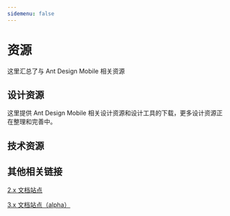 ```yaml
---
sidemenu: false
---
```


# 资源

这里汇总了与 Ant Design Mobile 相关资源

## 设计资源

这里提供 Ant Design Mobile 相关设计资源和设计工具的下载，更多设计资源正在整理和完善中。

<ResourceCard title="Sketch 组件包" description="移动组件 Sketch 模板包" link="https://gw.alipayobjects.com/os/bmw-prod/c68904d2-7c9e-43db-a219-4a093f0d452d.sketch" image="https://gw.alipayobjects.com/zos/bmw-prod/49ece2a4-b8c3-4e95-8d40-c67dc95c3d85.svg"></ResourceCard>

<ResourceCard title="Figma 组件包" description="移动组件 Figma 模板包" link="https://gw.alipayobjects.com/os/bmw-prod/8a148021-e590-419a-b092-ba9879a89e40.zip" image="https://gw.alipayobjects.com/zos/bmw-prod/680becab-ceb6-4aab-8ee8-3a7ef839ca40.svg"></ResourceCard>

<ResourceCard title="媒体素材" description="antd-mobile 的 logo 和 banner" link="https://gw.alipayobjects.com/os/bmw-prod/ef00ee0b-7fda-4698-8ebf-b6367b582395.zip" image="https://gw.alipayobjects.com/zos/bmw-prod/be366cde-85c9-401e-8a74-cf2126fd99eb.svg"></ResourceCard>

## 技术资源

<ResourceCard title="博客" description="一些技术分享" link="https://www.yuque.com/awmleer/rocket" image="https://gw.alipayobjects.com/zos/bmw-prod/7dc2b002-3d0f-4d04-ac2e-0329639e6667.svg"></ResourceCard>

<ResourceCard title="Codesandbox" description="在线写 demo" link="https://codesandbox.io/s/antd-mobile-snrxr?file=/package.json" image="https://gw.alipayobjects.com/mdn/rms_25513e/afts/img/A*y2TGQ7YiM04AAAAAAAAAAAAAARQnAQ"></ResourceCard>

<ResourceCard title="Stackblitz" description="在线写 demo" link="https://stackblitz.com/edit/antd-mobile?file=index.tsx" image="https://gw.alipayobjects.com/mdn/rms_25513e/afts/img/A*zC-qR7qz-WMAAAAAAAAAAAAAARQnAQ"></ResourceCard>

## 其他相关链接

[2.x 文档站点](https://antd-mobile-v2.surge.sh)

[3.x 文档站点（alpha）](https://antd-mobile-v3.surge.sh)

